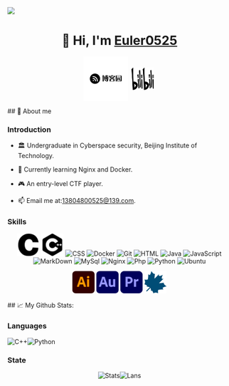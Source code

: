 ![](https://camo.githubusercontent.com/992babdffd8c74a1502de375fbdf7e4d54773242/68747470733a2f2f6d656469612e67697068792e636f6d2f6d656469612f53576f536b4e36447854737a71494b4571762f67697068792e676966)

<h1 align=center>👋 Hi, I'm <a href="https://www.cnblogs.com/euler0525">Euler0525</a>
</h2>
<p align="center">
<a href="https://www.cnblogs.com/euler0525" target="blank"><img align="center" src="./img/cnblogs.svg" alt="apoorv__tyagi" height="100" width="100" /></a>&nbsp;
<a href="https://space.bilibili.com/1119502532?spm_id_from=333.1007.0.0" target="blank"><img align="center" src="./img/bilibili.svg" alt="apoorvtyagi" height="50" width="50" /></a>&nbsp;
</p>
## 🐋 About me

### Introduction

- 🏛️ Undergraduate in Cyberspace security, Beijing Institute of Technology.

- 📖 Currently learning Nginx and Docker.
- 🎮 An entry-level CTF player.
- 📫 Email me at:13804800525@139.com.

### Skills

<p align="center">
    <img src="./img/c.svg" alt="C" width="50" height="50"/>
    <img src="./img/cplusplus.svg" alt="C++" width="50" height="50"/>
	<img src="https://www.vectorlogo.zone/logos/w3_css/w3_css-official.svg" alt="CSS" width="50" height="50"/>
	<img src="https://www.vectorlogo.zone/logos/docker/docker-official.svg" alt="Docker" width="50" height="50"/>
	<img src="https://www.vectorlogo.zone/logos/git-scm/git-scm-icon.svg" alt="Git" width="50" height="50"/> 
    <img src="https://www.vectorlogo.zone/logos/w3_html5/w3_html5-icon.svg" alt="HTML" width="50" height="50"/> 
    <img src="https://www.vectorlogo.zone/logos/java/java-icon.svg" alt="Java" width="50" height="50"/> 
    <img src="https://www.vectorlogo.zone/logos/javascript/javascript-icon.svg" alt="JavaScript" width="50" height="50"/> 
	<img src="https://www.vectorlogo.zone/logos/commonmark/commonmark-official.svg" alt="MarkDown" width="50" height="50"/> 
	<img src="https://www.vectorlogo.zone/logos/mysql/mysql-icon.svg" alt="MySql" width="50" height="50"/>
	<img src="https://www.vectorlogo.zone/logos/nginx/nginx-icon.svg" alt="Nginx" width="50" height="50"/>
    <img src="https://www.vectorlogo.zone/logos/php/php-icon.svg" alt="Php" width="50" height="50"/>
	<img src="https://www.vectorlogo.zone/logos/python/python-icon.svg" alt="Python" width="50" height="50"/>
    <img src="https://www.vectorlogo.zone/logos/ubuntu/ubuntu-icon.svg" alt="Ubuntu" width="50" height="50"/>
</p>
<p align="center">
	<img src="./img/ai.svg" alt="ai" width="50" height="50"/>
    <img src="./img/au.svg" alt="au" width="50" height="50"/>
    <img src="./img/pr.svg" alt="pr" width="50" height="50"/>
    <img src="./img/maple.svg" alt="maple" width="50" height="50"/>
</p>
## 📈 My Github Stats:

### Languages

<img src="https://img.shields.io/badge/-C++-000?&logo=c%2b%2b&logoColor=00599C" alt="C++"/><img src="https://img.shields.io/badge/-Python-000?&logo=Python" alt="Python"/>

### State

<div align="center">
<img src="https://github-readme-stats.vercel.app/api?username=Euler0525&show_icons=true&theme=buefy" alt="Stats" height="150"/><img src="https://github-readme-stats.vercel.app/api/top-langs/?username=Euler0525&layout=compact" alt="Lans" height="150"/> 
</div>
